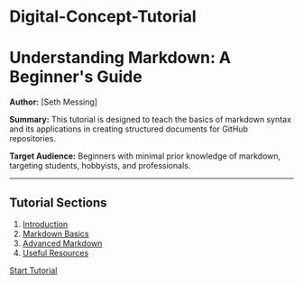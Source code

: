 # Digital-Concept-Tutorial

# Understanding Markdown: A Beginner's Guide

**Author:** [Seth Messing]

**Summary:** This tutorial is designed to teach the basics of markdown syntax and its applications in creating structured documents for GitHub repositories.

**Target Audience:** Beginners with minimal prior knowledge of markdown, targeting students, hobbyists, and professionals.

---

## **Tutorial Sections**
1. [Introduction](introduction.md)
2. [Markdown Basics](markdown-basics.md)
3. [Advanced Markdown](advanced-markdown.md)
4. [Useful Resources](resources.md)

[Start Tutorial](introduction.md)
